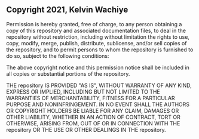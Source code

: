 ## Copyright 2021, Kelvin Wachiye

Permission is hereby granted, free of charge, to any person obtaining a copy of this repository and associated
documentation files, to deal in the repository without restriction, including without limitation the rights to use,
copy, modify, merge, publish, distribute, sublicense, and/or sell copies of the repository, and to permit persons to
whom the repository is furnished to do so, subject to the following conditions:

The above copyright notice and this permission notice shall be included in all copies or substantial portions of the
repository.

THE repository IS PROVIDED "AS IS", WITHOUT WARRANTY OF ANY KIND, EXPRESS OR IMPLIED, INCLUDING BUT NOT LIMITED TO THE
WARRANTIES OF MERCHANTABILITY, FITNESS FOR A PARTICULAR PURPOSE AND NONINFRINGEMENT. IN NO EVENT SHALL THE AUTHORS OR
COPYRIGHT HOLDERS BE LIABLE FOR ANY CLAIM, DAMAGES OR OTHER LIABILITY, WHETHER IN AN ACTION OF CONTRACT, TORT OR
OTHERWISE, ARISING FROM, OUT OF OR IN CONNECTION WITH THE repository OR THE USE OR OTHER DEALINGS IN THE repository.